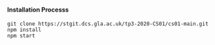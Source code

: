 #### Installation Processs 
```
git clone https://stgit.dcs.gla.ac.uk/tp3-2020-CS01/cs01-main.git
npm install
npm start
```